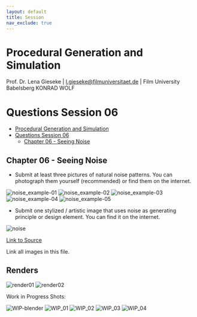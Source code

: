 ```yaml
---
layout: default
title: Session
nav_exclude: true
---
```


# Procedural Generation and Simulation

Prof. Dr. Lena Gieseke \| l.gieseke@filmuniversitaet.de \| Film University Babelsberg KONRAD WOLF

# Questions Session 06

* [Procedural Generation and Simulation](#procedural-generation-and-simulation)
* [Questions Session 06](#questions-session-06)
    * [Chapter 06 - Seeing Noise](#chapter-06---seeing-noise)

## Chapter 06 - Seeing Noise 

* Submit at least three pictures of natural noise patterns. You can photograph them yourself (recommended) or find them on the internet.

![noise_example-01](./imgs/naturalNoise_01.gif)
![noise_example-02](./imgs/naturalNoise_02.jpg)
![noise_example-03](./imgs/naturalNoise_03.jpeg)
![noise_example-04](./imgs/naturalNoise_04.jpeg)
![noise_example-05](./imgs/naturalNoise_05.jpeg)


* Submit one stylized / artistic image that uses noise as generating principle or design element. You can find it on the internet.

![noise](./imgs/FVoVOWOXsAAEw9U.jpg)

[Link to Source](https://twitter.com/canvas_51/status/1538569504996958214/photo/1)

Link all images in this file.


## Renders

![render01](./imgs/pgs_ss22_tutorial_03_ho_reduced.gif)
![render02](./imgs/pgs_ss22_tutorial_03_ho.png)

Work in Progress Shots:

![WIP-blender](./imgs/wip01.png)
![WIP_01](./imgs/noise1.png)
![WIP_02](./imgs/noise02.png)
![WIP_03](./imgs/noise03.png)
![WIP_04](./imgs/noise04.png)
